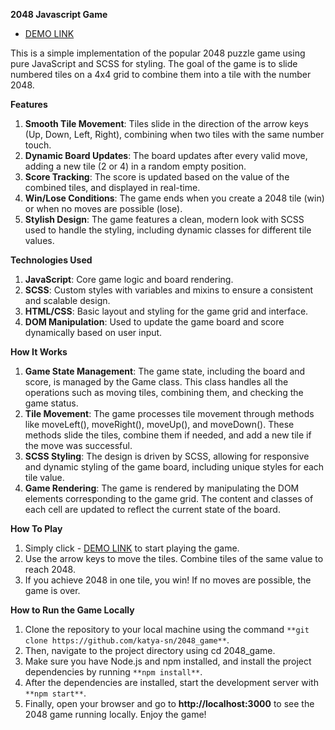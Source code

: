 **2048 Javascript Game**

- [DEMO LINK](https://katya-sn.github.io/2048_game/)

This is a simple implementation of the popular 2048 puzzle game using pure JavaScript and SCSS for styling. 
The goal of the game is to slide numbered tiles on a 4x4 grid to combine them into a tile with the number 2048.

**Features**
1. **Smooth Tile Movement**: 
  Tiles slide in the direction of the arrow keys (Up, Down, Left, Right), combining when two tiles with the same number touch.
2. **Dynamic Board Updates**: 
  The board updates after every valid move, adding a new tile (2 or 4) in a random empty position.
3. **Score Tracking**: 
  The score is updated based on the value of the combined tiles, and displayed in real-time.
4. **Win/Lose Conditions**: 
  The game ends when you create a 2048 tile (win) or when no moves are possible (lose).
5. **Stylish Design**: 
  The game features a clean, modern look with SCSS used to handle the styling, including dynamic classes for different tile values.

  
**Technologies Used**
1. **JavaScript**: 
  Core game logic and board rendering.
2. **SCSS**: 
  Custom styles with variables and mixins to ensure a consistent and scalable design.
3. **HTML/CSS**: 
  Basic layout and styling for the game grid and interface.
4. **DOM Manipulation**: 
  Used to update the game board and score dynamically based on user input.

**How It Works**
1. **Game State Management**: 
  The game state, including the board and score, is managed by the Game class. This class handles all the operations such as moving tiles, combining them, and checking the game status.
2. **Tile Movement**: 
  The game processes tile movement through methods like moveLeft(), moveRight(), moveUp(), and moveDown(). These methods slide the tiles, combine them if needed, and add a new tile if the move was successful.
3. **SCSS Styling**: 
  The design is driven by SCSS, allowing for responsive and dynamic styling of the game board, including unique styles for each tile value.
4. **Game Rendering**: 
  The game is rendered by manipulating the DOM elements corresponding to the game grid. The content and classes of each cell are updated to reflect the current state of the board.
  
**How To Play**
1. Simply click - [DEMO LINK](https://katya-sn.github.io/2048_game/) to start playing the game.
2. Use the arrow keys to move the tiles. Combine tiles of the same value to reach 2048.
3. If you achieve 2048 in one tile, you win! If no moves are possible, the game is over.

**How to Run the Game Locally**
1. Clone the repository to your local machine using the command `**git clone https://github.com/katya-sn/2048_game**`.
2. Then, navigate to the project directory using cd 2048_game.
3. Make sure you have Node.js and npm installed, and install the project dependencies by running `**npm install**`.
4. After the dependencies are installed, start the development server with `**npm start**`.
5. Finally, open your browser and go to **http://localhost:3000** to see the 2048 game running locally. Enjoy the game!
